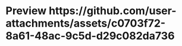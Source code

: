 <h1>
  Preview
  <img>https://github.com/user-attachments/assets/c0703f72-8a61-48ac-9c5d-d29c082da736</img>

</h1>
